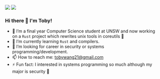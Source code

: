 
<!--
### Hi there 👋

Here are some ideas to get you started:

- 🔭 I’m currently working on ...
- 🌱 I’m currently learning ...
- 👯 I’m looking to collaborate on ...
- 🤔 I’m looking for help with ...
- 💬 Ask me about ...
- 📫 How to reach me: ...
- 😄 Pronouns: ...
- ⚡ Fun fact: ...
-->

![](https://komarev.com/ghpvc/?tobyw21&style=plastic)
![](https://komarev.com/ghpvc/?username=tobyw21&color=brightgreen)

### Hi there 👋 I'm Toby!

- 🔭 I’m a final year Computer Science student at UNSW and now working on a `Rust` project which rewrites unix tools in coreutils 🤩
- 🌱 I’m currently learning `Rust` and compilers.
- 🤔 I’m looking for career in security or systems programming/development.
- 📫 How to reach me: tobywang21@gmail.com
- ⚡ Fun fact: I interested in systems programming so much although my major is security 🧐
